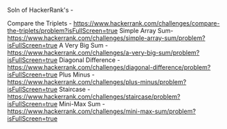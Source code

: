 Soln of HackerRank's - 

Compare the Triplets - https://www.hackerrank.com/challenges/compare-the-triplets/problem?isFullScreen=true
Simple Array Sum-      https://www.hackerrank.com/challenges/simple-array-sum/problem?isFullScreen=true
A Very Big Sum -       https://www.hackerrank.com/challenges/a-very-big-sum/problem?isFullScreen=true
Diagonal Difference - https://www.hackerrank.com/challenges/diagonal-difference/problem?isFullScreen=true
Plus Minus          - https://www.hackerrank.com/challenges/plus-minus/problem?isFullScreen=true
Staircase           - https://www.hackerrank.com/challenges/staircase/problem?isFullScreen=true
Mini-Max Sum -        https://www.hackerrank.com/challenges/mini-max-sum/problem?isFullScreen=true